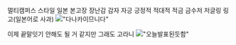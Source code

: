 멀티캠퍼스
스타일
일본
본고장
장난감
감자
자긍
긍정적
적대적
적금
금수저
저글링
링고(일본어로 사과)
!["다나카이므니다"](https://img.insight.co.kr/static/2022/11/16/700/img_20221116141626_18120aqn.webp)

이제 끝말잇기 안해도 될 거 같지만 그래도 고라니
!["오늘발표된듯함"](https://w.namu.la/s/517e23973883f554f13ec4fe494a8ceb3e4f82c6e2ef0988f5c7c18bcd3b89133f3901010c8ff1f016a54d4020dc045aa6e4bb7abbfd919c8ec48365369291ec09d1efda5eabd131fd4118cf4e991dd1ebc84171bced745051f37f8021e6aa7508b51005ce08ddbb7dc5017e52509a50)
